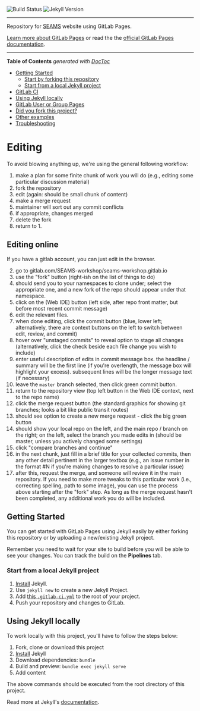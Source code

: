 ![Build Status](https://gitlab.com/SEAMS-Workshop/seams-workshop.gitlab.io/badges/master/build.svg)
![Jekyll Version](https://img.shields.io/gem/v/jekyll.svg)

---

Repository for [SEAMS](https://seams-workshop.gitlab.io/) website using GitLab Pages.

[Learn more about GitLab Pages](https://pages.gitlab.io) or read the the [official GitLab Pages documentation](https://docs.gitlab.com/ce/user/project/pages/).

---

<!-- START doctoc generated TOC please keep comment here to allow auto update -->
<!-- DON'T EDIT THIS SECTION, INSTEAD RE-RUN doctoc TO UPDATE -->
**Table of Contents**  *generated with [DocToc](https://github.com/thlorenz/doctoc)*

- [Getting Started](#getting-started)
  - [Start by forking this repository](#start-by-forking-this-repository)
  - [Start from a local Jekyll project](#start-from-a-local-jekyll-project)
- [GitLab CI](#gitlab-ci)
- [Using Jekyll locally](#using-jekyll-locally)
- [GitLab User or Group Pages](#gitlab-user-or-group-pages)
- [Did you fork this project?](#did-you-fork-this-project)
- [Other examples](#other-examples)
- [Troubleshooting](#troubleshooting)

<!-- END doctoc generated TOC please keep comment here to allow auto update -->

# Editing

To avoid blowing anything up, we're using the general following workflow:

 1. make a plan for some finite chunk of work you will do (e.g., editing some particular discussion material)
 1. fork the repository
 1. edit (again: should be small chunk of content)
 1. make a merge request
 1. maintainer will sort out any commit conflicts
 1. if appropriate, changes merged
 1. delete the fork
 1. return to 1.

## Editing online

If you have a gitlab account, you can just edit in the browser.

 2. go to gitlab.com/SEAMS-workshop/seams-workshop.gitlab.io
 3. use the "fork" button (right-ish on the list of things to do)
 4. should send you to your namespaces to clone under; select the appropriate one, and a new fork of the repo should appear under that namespace.
 6. click on the (Web IDE) button (left side, after repo front matter, but before most recent commit message)
 8. edit the relevant files.
 9. when done editing, click the commit button (blue, lower left; alternatively, there are context buttons on the left to switch between edit, review, and commit)
 10. hover over "unstaged commits" to reveal option to stage all changes (alternatively, click the check beside each file change you wish to include)
 11. enter useful description of edits in commit message box.  the headline / summary will be the first line (if you're overlength, the message box will highlight your excess).  subsequent lines will be the longer message text (if necessary)
 12. leave the `master` branch selected, then click green commit button.
 13. return to the repository view (top left button in the Web IDE context, next to the repo name)
 13. click the merge request button (the standard graphics for showing git branches; looks a bit like public transit routes)
 14. should see option to create a new merge request - click the big green button
 14. should show your local repo on the left, and the main repo / branch on the right; on the left, select the branch you made edits in (should be master, unless you actively changed some settings)
 17. click "compare branches and continue"
 18. in the next chunk, just fill in a brief title for your collected commits, then any other detail pertinent in the larger textbox (e.g., an issue number in the format #N if you're making changes to resolve a particular issue)
 19. after this, request the merge, and someone will review it in the main repository.  If you need to make more tweaks to this particular work (i.e., correcting spelling, path to some image), you can use the process above starting after the "fork" step.  As long as the merge request hasn't been completed, any additional work you do will be included.

## Getting Started

You can get started with GitLab Pages using Jekyll easily by either forking this repository or by uploading a new/existing Jekyll project.

Remember you need to wait for your site to build before you will be able to see your changes.  You can track the build on the **Pipelines** tab.

### Start from a local Jekyll project

1. [Install][] Jekyll.
1. Use `jekyll new` to create a new Jekyll Project.
1. Add [this `.gitlab-ci.yml`](.gitlab-ci.yml) to the root of your project.
1. Push your repository and changes to GitLab.

## Using Jekyll locally

To work locally with this project, you'll have to follow the steps below:

1. Fork, clone or download this project
1. [Install][] Jekyll
1. Download dependencies: `bundle`
1. Build and preview: `bundle exec jekyll serve`
1. Add content

The above commands should be executed from the root directory of this project.

Read more at Jekyll's [documentation][].

[ci]: https://about.gitlab.com/gitlab-ci/
[Jekyll]: http://jekyllrb.com/
[install]: https://jekyllrb.com/docs/installation/
[documentation]: https://jekyllrb.com/docs/home/
[userpages]: https://docs.gitlab.com/ce/user/project/pages/introduction.html#user-or-group-pages
[projpages]: https://docs.gitlab.com/ce/user/project/pages/introduction.html#project-pages
